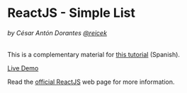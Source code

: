 # ReactJS - Simple List
###### by César Antón Dorantes <a href="https://twitter.com/reicek">@reicek</a>

This is a complementary material for <a href='https://github.com/reicek/ReactJS-SimpleList/' target="_blank">this tutorial</a> (Spanish).

<a href='http://goo.gl/3BahiG' target="_blank">Live Demo</a>

Read the <a href='https://facebook.github.io/react/' target="_blank">official ReactJS</a> web page for more information.
